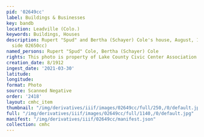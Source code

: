 ```yaml
---
pid: '02649cc'
label: Buildings & Businesses
key: bandb
location: Leadville (Colo.)
keywords: Buildings, Houses
description: Rupert "Spud" and Bertha (Schayer) Cole's house, August, 1912 (reverse
  side 02650cc)
named_persons: Rupert "Spud" Cole, Bertha (Schayer) Cole
rights: This photo is property of Lake County Civic Center Association.
creation_date: 8/1912
ingest_date: '2021-03-30'
latitude: 
longitude: 
format: Photo
source: Scanned Negative
order: '2418'
layout: cmhc_item
thumbnail: "/img/derivatives/iiif/images/02649cc/full/250,/0/default.jpg"
full: "/img/derivatives/iiif/images/02649cc/full/1140,/0/default.jpg"
manifest: "/img/derivatives/iiif/02649cc/manifest.json"
collection: cmhc
---
```

